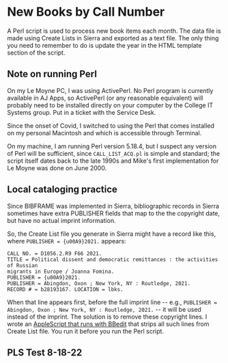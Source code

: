 # New Books by Call Number

A Perl script is used to process new book items each month. The data file is made using Create Lists in Sierra and exported as a text file. The only thing you need to remember to do is update the year in the HTML template section of the script. 

## Note on running Perl

On my Le Moyne PC, I was using ActivePerl. No Perl program is currently available in AJ Apps, so ActivePerl (or any reasonable equivalent) will probably need to be installed directly on your computer by the College IT Systems group. Put in a ticket with the Service Desk.

Since the onset of Covid, I switched to using the Perl that comes installed on my personal Macintosh and which is accessible through Terminal. 

On my machine, I am running Perl version 5.18.4, but I suspect any version of Perl will be sufficient, since `CALL_LIST_ACQ.pl` is simple and standard; the script itself dates back to the late 1990s and Mike's first implementation for Le Moyne was done on June 2000.

## Local cataloging practice

Since BIBFRAME was implemented in Sierra, bibliographic records in Sierra sometimes have extra PUBLISHER fields that map to the the copyright date, but have no actual imprint information.

So, the Create List file you generate in Sierra might have a record like this, where `PUBLISHER = {u00A9}2021.` appears:

```
CALL NO. = D1056.2.R9 F66 2021. 
TITLE = Political dissent and democratic remittances : the activities of Russian
migrants in Europe / Joanna Fomina. 
PUBLISHER = {u00A9}2021. 
PUBLISHER = Abingdon, Oxon ; New York, NY : Routledge, 2021. 
RECORD # = b28193167. LOCATION = lbks. 
```

When that line appears first, before the full imprint line -- e.g., `PUBLISHER = Abingdon, Oxon ; New York, NY : Routledge, 2021.` -- it will be used instead of the imprint. The solution is to remove these copyright lines. I wrote an [AppleScript that runs with BBedit](https://github.com/tomkeays/newbooks/blob/master/utility-files/BBEDIT_newbooks-trim.scpt.txt) that strips all such lines from Create List file. You run it before you run the Perl script.

## PLS Test 8-18-22